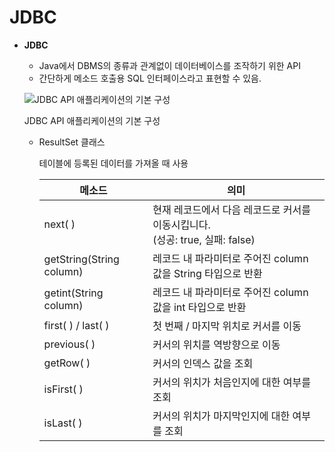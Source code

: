 # JDBC

- **JDBC**
    - Java에서 DBMS의 종류과 관계없이 데이터베이스를 조작하기 위한 API
    - 간단하게 메소드 호출용 SQL 인터페이스라고 표현할 수 있음.
    
    ![JDBC API 애플리케이션의 기본 구성](https://github.com/eeeeeddy/JSP/assets/71869717/5ca8ec6c-e105-4d4d-a2e8-49c38f8e1570)
    
    JDBC API 애플리케이션의 기본 구성
    
    - ResultSet 클래스
        
        테이블에 등록된 데이터를 가져올 때 사용
        
        | 메소드 | 의미 |
        | --- | --- |
        | next( ) | 현재 레코드에서 다음 레코드로 커서를 이동시킵니다. <br> (성공: true, 실패: false) |
        | getString(String column) | 레코드 내 파라미터로 주어진 column 값을 String 타입으로 반환 |
        | getint(String column) | 레코드 내 파라미터로 주어진 column 값을 int 타입으로 반환 |
        | first( ) / last( ) | 첫 번째 / 마지막 위치로 커서를 이동 |
        | previous( ) | 커서의 위치를 역방향으로 이동 |
        | getRow( ) | 커서의 인덱스 값을 조회 |
        | isFirst( ) | 커서의 위치가 처음인지에 대한 여부를 조회 |
        | isLast( ) | 커서의 위치가 마지막인지에 대한 여부를 조회 |